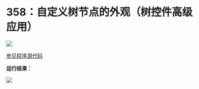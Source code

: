 # 358：自定义树节点的外观（树控件高级应用）

<img src="http://image.renkaigis.com/keepcoding/2018030501.png">

<a href="https://github.com/renkaigis/KeepCoding/tree/master/2018/03/05" target="_blank">参见程序源代码</a>

**运行结果：**

<img src="http://image.renkaigis.com/keepcoding/2018030502.png">

